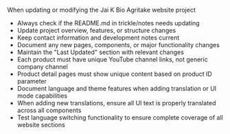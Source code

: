 When updating or modifying the Jai K Bio Agritake website project
- Always check if the README.md in trickle/notes needs updating
- Update project overview, features, or structure changes
- Keep contact information and development notes current
- Document any new pages, components, or major functionality changes
- Maintain the "Last Updated" section with relevant changes
- Each product must have unique YouTube channel links, not generic company channel
- Product detail pages must show unique content based on product ID parameter
- Document language and theme features when adding translation or UI mode capabilities
- When adding new translations, ensure all UI text is properly translated across all components
- Test language switching functionality to ensure complete coverage of all website sections
